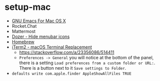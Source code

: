 # setup-mac

- [GNU Emacs For Mac OS X](https://emacsformacosx.com/)
- Rocket.Chat
- Mattermost
- [Dozer - Hide menubar icons](https://dozermac.com/)
- [Homebrew](https://brew.sh/)
- [iTerm2 - macOS Terminal Replacement](https://www.iterm2.com/)
  - https://stackoverflow.com/a/23356086/514411
  - `Preferences -> General` you will notice at the bottom of the panel, there is a setting `Load preferences from a custom folder or URL:`. There is a button next to it `Save settings to Folder`.
- `defaults write com.apple.finder AppleShowAllFiles TRUE`
